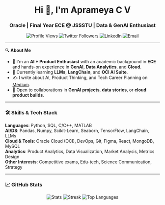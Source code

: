 <h1 align="center">Hi 👋, I'm Aprameya C V</h1>
<h3 align="center">Oracle | Final Year ECE @ JSSSTU | Data & GenAI Enthusiast</h3>

<p align="center">
  <img src="https://komarev.com/ghpvc/?username=aprameya-c-v&label=Profile%20views&color=0e75b6&style=flat" alt="Profile Views" />
  <a href="https://twitter.com/aprameya_cv1" target="blank">
    <img src="https://img.shields.io/twitter/follow/aprameya_cv1?logo=twitter&style=flat-square" alt="Twitter Followers" />
  </a>
  <a href="https://linkedin.com/in/aprameyacv" target="blank">
    <img src="https://img.shields.io/badge/LinkedIn-blue?style=flat-square&logo=linkedin" alt="LinkedIn" />
  </a>
  <a href="mailto:aprameyacv01@gmail.com">
    <img src="https://img.shields.io/badge/Gmail-D14836?style=flat-square&logo=gmail&logoColor=white" alt="Email" />
  </a>
</p>

---

🔍 **About Me**  
- 🧠 I'm an **AI + Product Enthusiast** with an academic background in **ECE** and hands-on experience in **GenAI**, **Data Analytics**, and **Cloud**.  
- 🌱 Currently learning **LLMs**, **LangChain**, and **OCI AI Suite**.    
- ✍️ I write about AI, Product Thinking, and Tech Career Planning on [Medium](https://medium.com/@aprameyacv01).  
- 🧩 Open to collaborations in **GenAI projects**, **data stories**, or **cloud product builds**.  

---

### 🛠️ Skills & Tech Stack  
**Languages**: Python, SQL, C/C++, MATLAB  
**AI/DS**: Pandas, Numpy, Scikit-Learn, Seaborn, TensorFlow, LangChain, LLMs  
**Cloud & Tools**: Oracle Cloud (OCI), DevOps, Git, Figma, React, MongoDB, MySQL  
**Analytics**: Product Analytics, Data Visualization, Market Analysis, Metrics Design  
**Other Interests**: Competitive exams, Edu-tech, Science Communication, Strategy

---

### 📈 GitHub Stats
<p align="center">
  <img src="https://github-readme-stats.vercel.app/api?username=aprameya-c-v&show_icons=true&theme=radical" alt="Stats" />
  <img src="https://github-readme-streak-stats.herokuapp.com/?user=aprameya-c-v&theme=radical" alt="Streak" />
  <img src="https://github-readme-stats.vercel.app/api/top-langs/?username=aprameya-c-v&layout=compact&theme=radical" alt="Top Languages" />
</p>

